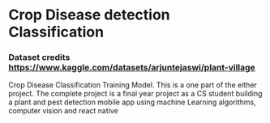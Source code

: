 # Crop Disease detection Classification
### Dataset credits https://www.kaggle.com/datasets/arjuntejaswi/plant-village
Crop Disease Classification Training Model. This is a one part of the either project. The complete project is a final year project as a CS student building a plant and pest detection mobile app using machine Learning algorithms, computer vision and react native
